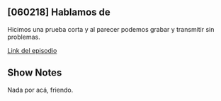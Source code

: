 ## [060218] Hablamos de 
Hicimos una prueba corta y al parecer podemos grabar y transmitir sin problemas.  

[Link del episodio](https://wolflightpodcast.github.io/E01-TestFlight/)




## Show Notes

Nada por acá, friendo.  
